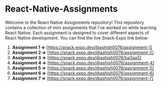 # React-Native-Assignments

Welcome to the React Native Assignments repository! This repository contains a collection of mini assignments that I've worked on while learning React Native. Each assignment is designed to cover different aspects of React Native development. You can find the live Snack-Expo link below:

1. **Assignment 1 =>** [https://snack.expo.dev/@ashish0076/assignment-1]
2. **Assignment 2 =>** [https://snack.expo.dev/@ashish0076/assignment-2]
3. **Assignment 3 =>** [https://snack.expo.dev/@ashish0076/ba3aa5]
4. **Assignment 4 =>** [https://snack.expo.dev/@ashish0076/assignment-4]
5. **Assignment 5 =>** [https://snack.expo.dev/@ashish0076/assignment-5]
6. **Assignment 6 =>** [https://snack.expo.dev/@ashish0076/assignment-6]
7. **Assignment 7 =>** [https://snack.expo.dev/@ashish0076/assignment-7]
